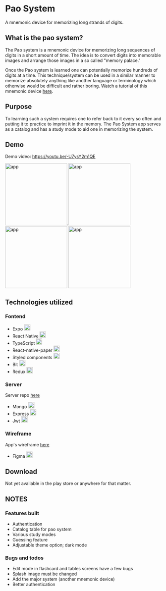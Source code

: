 # Pao System

A mnemonic device for memorizing long strands of digits.

## What is the pao system?

The Pao system is a mnemonic device for memorizing long sequences of digits in a short amount of time. The idea is to convert digits into memorable images and arrange those images in a so called "memory palace." 

Once the Pao system is learned one can potentially memorize hundreds of digits at a time. This technique/system can be used in a similar manner to memorize absolutely anything like another language or terminology which otherwise would be difficult and rather boring. Watch a tutorial of this mnemonic device [here](https://www.youtube.com/watch?v=R-gCm3gEFQE&feature=youtu.be&t=27).

## Purpose

To learning such a system requires one to refer back to it every so often and putting it to practice to imprint it in the memory. The Pao System app serves as a catalog and has a study mode to aid one in memorizing the system.

## Demo
Demo video: https://youtu.be/-U7ysY2m1QE

<img src="https://i.ibb.co/XXPcnsB/Screenshot-20201006-210038-The-Pao-System.jpg" width="200" title="app">.<img src="https://i.ibb.co/d50f1xv/paoImg4.jpg" width="200" title="app">
<img src="https://i.ibb.co/WxHg6Tm/paoImg.jpg" width="200" title="app">
<img src="https://i.ibb.co/Gp0TPrH/paoImg2.jpg" width="200" title="app">

## Technologies utilized

### Fontend

- Expo <img src="https://i.ibb.co/M73yQZt/expoLogo.png" width="20" title="hover text">
- React Native <img src="https://i.ibb.co/nb965ST/react-Logo.png" width="20" title="hover text">
- TypeScript <img src="https://i.ibb.co/RBfMh8f/typescript.png" width="20" title="hover text">
- React-native-paper <img src="https://i.ibb.co/dBvnQ2q/paper.png" width="20" title="hover text">
- Styled components <img src="https://i.ibb.co/GdtGT3Y/styled-Components.png" width="20" title="hover text">
- Bit <img src="https://i.ibb.co/gZX3hH4/bit.png" width="20" title="hover text">
- Redux <img src="https://i.ibb.co/dbQkwZM/redux.png" width="20" title="hover text">

### Server

Server repo [here](https://github.com/FormidablePencil/Pao-System-Server.git)

- Mongo <img src="https://i.ibb.co/mqJXvJq/mongodb.png" width="20" title="hover text">
- Express <img src="https://i.ibb.co/CJfJN1D/express-Logo.png" width="20" title="hover text">
- Jwt <img src="https://i.ibb.co/Z2RKDKJ/jwt.png" width="20" title="hover text">

### Wireframe

App's wireframe [here](https://www.figma.com/file/SIPzIKXeKUvyE44WJjnoH3/Pao) 

- Figma <img src="https://i.ibb.co/rb0ygKN/Figma.png" width="20" title="hover text">

## Download

Not yet available in the play store or anywhere for that matter.

## NOTES

### Features built

- Authentication
- Catalog table for pao system
- Various study modes
- Guessing feature
- Adjustable theme option; dark mode

### Bugs and todos

- Edit mode in flashcard and tables screens have a few bugs
- Splash image must be changed
- Add the major system (another mnemonic device)
- Better authentication
